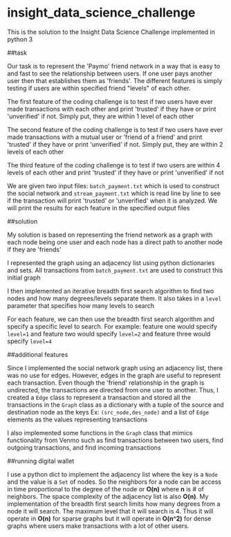 # insight_data_science_challenge
This is the solution to the Insight Data Science Challenge implemented in python 3

##task

Our task is to represent the 'Paymo' friend network in a way that is easy to and fast to see the relationship between users. If one user pays another user then that establishes them as 'friends'. The different features is simply testing if users are within specified friend "levels" of each other.

The first feature of the coding challenge is to test if two users have ever made transactions with each other and print 'trusted' if they have or print 'unverified' if not. Simply put, they are within 1 level of each other

The second feature of the coding challenge is to test if two users have ever made transactions with a mutual user or 'friend of a friend' and print 'trusted' if they have or print 'unverified' if not. Simply put, they are within 2 levels of each other

The third feature of the coding challenge is to test if two users are within 4 levels of each other and print 'trusted' if they have or print 'unverified' if not

We are given two input files: `batch_payment.txt` which is used to construct the social network and `stream_payment.txt` which is read line by line to see if the transaction will print 'trusted' or 'unverified' when it is analyzed. We will print the results for each feature in the specified output files

##solution

My solution is based on representing the friend network as a  graph with each node being one user and each node has a direct path to another node if they are 'friends'

I represented the graph using an adjacency list using python dictionaries and sets. All transactions from `batch_payment.txt` are used to construct this initial graph

I then implemented an iterative breadth first search algorithm to find two nodes and how many degrees/levels separate them. It also takes in a `level` parameter that specifies how many levels to search

For each feature, we can then use the breadth first search algorithm and specify a specific level to search. For example: feature one would specify `level=1` and feature two would specify `level=2` and feature three would specify `level=4`

##additional features

Since I implemented the social network graph using an adjacency list, there was no use for edges. However, edges in the graph are useful to represent each transaction. Even though the 'friend' relationship in the graph is undirected, the transactions are directed from one user to another. Thus, I created a `Edge` class to represent a transaction and stored all the transactions in the `Graph` class as a dictionary with a tuple of the source and destination node as the keys Ex: `(src_node,des_node)` and a list of `Edge` elements as the values representing transactions

I also implemented some functions in the `Graph` class that mimics functionality from Venmo such as find transactions between two users, find outgoing transactions, and find incoming transactions

##running digital wallet

I use a python dict to implement the adjacency list where the key is a `Node` and the value is a `Set` of nodes. So the neighbors for a node can be access in time proportional to the degree of the node or __O(n)__ where __n__ is # of neighbors. The space complexity of the adjacency list is also __O(n)__. My implementation of the breadth first search limits how many degrees from a node it will search. The maximum level that it will search is 4. Thus it will operate in __O(n)__ for sparse graphs but it will operate in __O(n^2)__ for dense graphs where users make transactions with a lot of other users.
